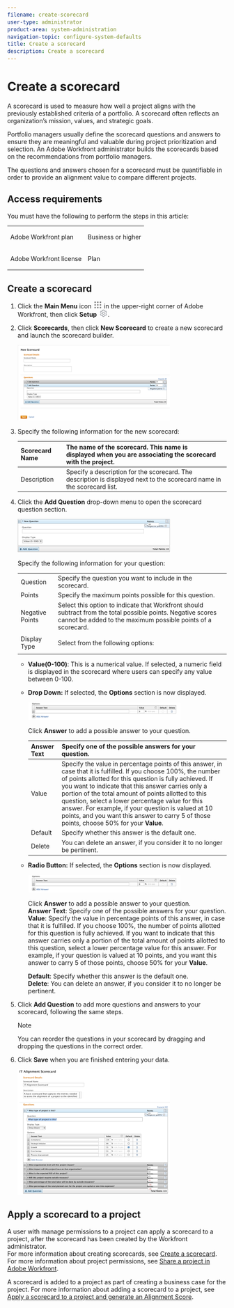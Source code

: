 ```yaml
---
filename: create-scorecard
user-type: administrator
product-area: system-administration
navigation-topic: configure-system-defaults
title: Create a scorecard
description: Create a scorecard
---
```


# Create a scorecard

<!--
<p style="color: #ff1493;" data-mc-conditions="QuicksilverOrClassic.Draft mode">**DON'T DELETE, DRAFT OR HIDE THIS ARTICLE. IT IS LINKED TO THE PRODUCT, THROUGH THE CONTEXT SENSITIVE HELP LINKS. **</p>
-->

A scorecard is used to measure how well a project aligns with the previously established criteria of a portfolio. A scorecard often reflects an organization’s mission, values, and strategic goals.

Portfolio managers usually define the scorecard questions and answers to ensure they are meaningful and valuable during project prioritization and selection. An Adobe Workfront administrator builds the scorecards based on the recommendations from portfolio managers.

The questions and answers chosen for a scorecard must be quantifiable in order to provide an alignment value to compare different projects.

## Access requirements

You must have the following to perform the steps in this article:

<table cellspacing="0"> 
 <col> 
 <col> 
 <tbody> 
  <tr> 
   <td role="rowheader">Adobe Workfront plan</td> 
   <td> <p>Business or higher</p> </td> 
  </tr> 
  <tr> 
   <td role="rowheader">Adobe Workfront license</td> 
   <td> <p>Plan </p> </td> 
  </tr> 
 </tbody> 
</table>

## Create a scorecard

1. Click the **Main Menu** icon ![](assets/main-menu-icon.png) in the upper-right corner of Adobe Workfront, then click **Setup** ![](assets/gear-icon-settings.png).

1. Click **Scorecards**, then click **New Scorecard** to create a new scorecard and launch the scorecard builder.

   ![new_scorecard.png](assets/new-scorecard-350x173.png)

1. Specify the following information for the new scorecard:

   | Scorecard Name |The name of the scorecard. This name is displayed&nbsp;when you are associating the scorecard with the project. |
   |---|---|
   | Description |Specify a description for the scorecard. The description is displayed next to the scorecard name in the scorecard list. |

1. Click the **Add Question** drop-down menu to open the scorecard question section.

   ![](assets/3-350x76.png)

   Specify the following information for your question:

   <table cellspacing="0"> 
    <col> 
    <col> 
    <tbody> 
     <tr> 
      <td role="rowheader">Question</td> 
      <td>Specify the question you want to include in the scorecard.</td> 
     </tr> 
     <tr> 
      <td role="rowheader">Points</td> 
      <td>Specify the maximum points possible for this&nbsp;question.</td> 
     </tr> 
     <tr> 
      <td role="rowheader">Negative Points</td> 
      <td>Select this option&nbsp;to indicate that Workfront should subtract from the total possible points. Negative scores cannot be added to the maximum possible points of a scorecard.</td> 
     </tr> 
     <tr> 
      <td role="rowheader">Display Type</td> 
      <td> <p>Select from the following options:</p> </td> 
     </tr> 
    </tbody> 
   </table>

   * **Value(0-100)**: This is a numerical value. If selected, a numeric field is displayed in the scorecard where users can specify any value between 0-100.
   * **Drop Down:**&nbsp;If selected, the **Options** section is now displayed.

     ![drop_down_menu_with_answers_UI_for_scorecards.png](assets/drop-down-menu-with-answers-ui-for-scorecards-350x40.png)

     Click **Answer** to add a possible answer to your question.

     | Answer Text |Specify one of the possible answers for your question. |
     |---|---|
     | Value |Specify the value in percentage points of this answer, in case that it is fulfilled. If you choose 100%, the number of points allotted for this question is fully achieved. If you want to indicate that this answer carries only a portion of the total amount of points allotted to this question, select a lower percentage value for this answer. For example, if your question is valued at 10 points, and you want this answer to carry 5 of those points, choose 50% for your **Value**. |
     | Default |Specify whether this answer is the default one. |
     | Delete |You can&nbsp;delete an answer, if you consider it to no longer be pertinent. |

   * **Radio Button:** If selected, the **Options** section is now displayed.

     ![drop_down_menu_with_answers_UI_for_scorecards__1_.png](assets/drop-down-menu-with-answers-ui-for-scorecards--1--350x40.png)

     Click **Answer** to add a possible answer to your question.  
     **Answer Text**: Specify one of the possible answers for your question.  
     **Value**: Specify the value in percentage points of this answer, in case that it is fulfilled. If you choose 100%, the number of points allotted for this question is fully achieved. If you want to indicate that this answer carries only a portion of the total amount of points allotted to this question, select a lower percentage value for this answer. For example, if your question is valued at 10 points, and you want this answer to carry 5 of those points, choose 50% for your **Value**.

     **Default**: Specify whether this answer is the default one.  
     **Delete**: You can&nbsp;delete an answer, if you consider it to no longer be pertinent.

1. Click **Add Question** to add more questions and answers to your scorecard, following the same steps.

   >[!NOTE]
   >
   >You can reorder the questions in your scorecard by dragging and dropping the questions in the correct order.

1. Click **Save** when you are finished entering your data.

   ![](assets/5-350x289.png)

## Apply a scorecard to a project

A user with manage permissions to a project can apply a scorecard to a project, after the scorecard has been created by the Workfront administrator.  
For more information about&nbsp;creating scorecards, see [Create a scorecard](#create-a-scorecard).  
For more information about project permissions, see [Share a project in Adobe Workfront](../../../workfront-basics/grant-and-request-access-to-objects/share-a-project.md).

A scorecard is added to a project as part of creating a business case for the project. For more information about&nbsp;adding a scorecard to a project, see [Apply a scorecard to a project and generate an Alignment Score](../../../manage-work/projects/define-a-business-case/apply-scorecard-to-project-to-generate-alignment-score.md).
